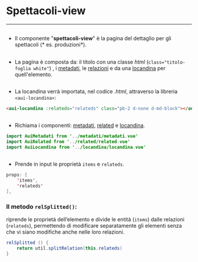 # Spettacoli-view  

<hr>  

##

- Il componente "**spettacoli-view**" è la pagina del dettaglio per gli spettacoli (* es. produzioni*).  

##

- La pagina è composta da: il titolo con una classe *html* (```class="titolo-foglia white"```) , i [metadati](metadati.md), le [relazioni](related.md) e da una [locandina](locandina.md) per quell'elemento.  

##

- La locandina verrà importata, nel codice *.html*, attraverso la libreria ```<aui-locandina>```:  

```html
<aui-locandina :relateds="relateds" class="pb-2 d-none d-md-block"></aui-locandina>
```
##

- Richiama i componenti: [metadati](metadati.md), [related](related.md) e [locandina](locandina.md).  

```java
import AuiMetadati from '../metadati/metadati.vue'
import AuiRelated from '../related/related.vue'
import AuiLocandina from '../locandina/locandina.vue'
```
##

- Prende in input le proprietà ```items``` e ```relateds```.  

```java
props: [
    'items',
    'relateds'
],
```

### Il metodo ```relSplitted()```:  
riprende le proprietà dell’elemento e divide le entità (```items```) dalle relazioni (```relateds```), permettendo di modificare separatamente gli elementi senza che vi siano modifiche anche nelle loro relazioni.  

```java
relSplitted () {
    return util.splitRelation(this.relateds)
}
```